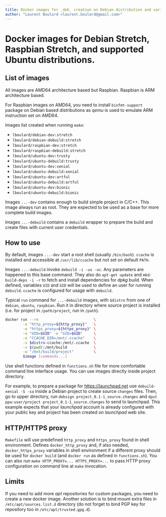 ```yaml
---
title: Docker images for _deb_ creation on Debian distribution and variants
author: "Laurent Boulard <laurent.boulard@gmail.com>"
---
```


# Docker images for Debian Stretch, Raspbian Stretch, and supported Ubuntu distributions.

## List of images

All images are AMD64 architecture based but Raspbian. Raspbian is ARM
architecture based.

For Raspbian images on AMD64, you need to install `binfmt-support` package on
Debian based distributions as _qemu_ is used to emulate ARM instruction set on
AMD64.

Images list created when running `make`:

- `lboulard/debian-dev:stretch`
- `lboulard/debian-debuild:stretch`
- `lboulard/raspbian-dev:stretch`
- `lboulard/raspbian-debuild:stretch`
- `lboulard/ubuntu-dev:trusty`
- `lboulard/ubuntu-debuild:trusty`
- `lboulard/ubuntu-dev:xenial`
- `lboulard/ubuntu-debuild:xenial`
- `lboulard/ubuntu-dev:artful`
- `lboulard/ubuntu-debuild:artful`
- `lboulard/ubuntu-dev:bionic`
- `lboulard/ubuntu-debuild:bionic`

Images `...-dev` contains enough to build simple project in C/C++. This image
always run as root. They are expected to be used as a base for more complete
build images.

Images `...-debuild` contains a `debuild` wrapper to prepare the build and create
files with current user credentials.

## How to use

By default, images `...-dev` start a root shell (usually `/bin/bash`). `ccache`
is installed and accessible at `/usr/lib/ccache` but not set on default `PATH`.

Images `...-debuild` invoke `debuild -i -us -uc`. Any parameters are happened
to this base command. They also do `apt-get update` and `mkd-build-deps -i -r`
to fetch and install dependencies for _dpkg_ build. When defined, variables
`UID` and `GID` will be used to define an user for running `debuild`. `ccache`
is configured for usage with `debuild`.

Typical `run` command for `...-debuild` images, with `$distro` from one of
`debian`, `ubuntu`, `raspbian`. Run it in directory where source project is
installed (i.e. for project in `/path/project`, run in `/path`).

```sh
docker run --rm                         \
        -e "http_proxy=${http_proxy}"   \
        -e "https_proxy=${https_proxy}" \
        -e "UID=$UID" -e "GID=$GID"     \
        -e "CCACHE_DIR=/mnt/.ccache"    \
        -v $distro-ccache:/mnt/.ccache  \
        -v $(pwd):/mnt/build            \
        -w "/mnt/build/project"         \
        $image [commands...]
```

Use shell functions defined in `functions.sh` file for more comfortable command
line interface usage. You can use images directly inside project directory.

For example, to prepare a package for <https://launchpad.net> use
`debuild-xenial -S -sa` inside a Debian project to create source `changes`
files. Then, go to upper directory, run `debsign project_0.1-1_source.changes`
and `dput ppa:user/project project_0.1-1_source.changes` to send to launchpad.
This example expects that your _launchpad_ account is already configured with
your public key and project has been created on _launchpad_ web site.

## HTTP/HTTPS proxy

`Makefile` will use predefined `http_proxy` and `https_proxy` found in shell
environment. Defines `docker_http_proxy` and, if also needed,
`docker_https_proxy` variables in shell environment if a different proxy should
be used for `docker build` (and `docker run` as defined in `functions.sh`). You
can also run `make HTTP_PROXY=... HTTPS_PROXY=...` to pass HTTP proxy
configuration on command line at `make` invocation.

## Limits

If you need to add more _apt_ repositories for custom packages, you need to
create a new docker image. Another solution is to bind mount extra files in
`/etc/apt/sources.list.d` directory (do not forget to bind PGP key for
repository too in `/etc/apt/trusted.gpg.d`).
